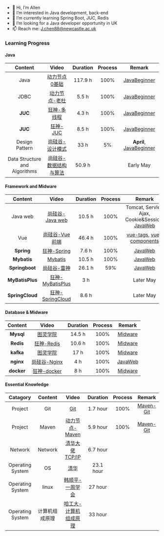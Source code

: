 - 👋 Hi, I’m Allen
- 👀 I’m interested in Java development, back-end
- 🌱 I’m currently learning Spring Boot, JUC, Redis
- 💞️ I’m looking for a Java developer opportunity in UK
- 📫 Reach me: J.chen88@newcastle.ac.uk

### Learning Progress
#### Java
| Content | Video | Duration | Process | Remark |
 :-: | :-: | :-: | :-:| :-:|
| Java    | [动力节点 0基础](https://www.bilibili.com/video/BV1Rx411876f) | 117.9 h | 100% | [JavaBeginner](https://github.com/AllenChen97/JavaBeginner) |
| JDBC    | [动力节点-老杜](https://www.bilibili.com/video/BV1Bt41137iB) | 5.5 h | 100% | [JavaBeginner](https://github.com/AllenChen97/JavaBeginner) |
| **JUC** | [狂神-多线程](https://www.bilibili.com/video/BV1V4411p7EF) | 4.3 h | 100% | [JavaBeginner](https://github.com/AllenChen97/JavaBeginner) |
| **JUC** | [狂神-JUC](https://www.bilibili.com/video/BV1B7411L7tE) | 8.5 h | 100%  | [JavaBeginner](https://github.com/AllenChen97/JavaBeginner) |
| Design Pattern | [尚硅谷-设计模式](https://www.bilibili.com/video/BV1G4411c7N4) | 33 h | 5% | **April**, [JavaBeginner](https://github.com/AllenChen97/JavaBeginner)
| Data Structure and Algorithms | [尚硅谷-数据结构与算法](https://www.bilibili.com/video/BV1E4411H73v) | 50.9 h |   | Early May |

#### Framework and Midware
| Content | Video | Duration | Process | Remark |
 :-: | :-: | :-: | :-:| :-:|
|Java web| [尚硅谷-Java web](https://www.bilibili.com/video/BV1Y7411K7zz) | 10.5 h | 100% | Tomcat, Servlet, Ajax, Cookie&Session. [JavaWeb](https://github.com/AllenChen97/JavaWeb) |
| Vue | [尚硅谷-Vue前端](https://www.bilibili.com/video/BV1Zy4y1K7SH)| 46.4 h | 100% |  [vue-tags](https://github.com/AllenChen97/vue-tags), [vue-components](https://github.com/AllenChen97/vue-components) |
| **Spring** | [狂神-Spring](https://www.bilibili.com/video/BV1WE411d7Dv) | 7.6 h | 100% | [JavaWeb](https://github.com/AllenChen97/JavaWeb) |
| **Mybatis** | [Mybatis](https://www.bilibili.com/video/BV1wV411e76e) | 10.5 h | 100% | [JavaWeb](https://github.com/AllenChen97/JavaWeb) |
| **Springboot** | [尚硅谷-雷神](https://www.bilibili.com/video/BV19K4y1L7MT) | 26.1 h | 59% | [JavaWeb](https://github.com/AllenChen97/JavaWeb) |
| **MyBatisPlus** | [狂神-MyBatisPlus](https://www.bilibili.com/video/BV17E411N7KN) | 3 h |  | Later May |
| **SpringCloud** | [狂神-SpringCloud](https://www.bilibili.com/video/BV1jJ411S7xr) | 8.6 h |  | Later May |

#### Database & Midware
| Content | Video | Duration | Process | Remark |
 :-: | :-: | :-: | :-:| :-:|
| **Mysql** | [图灵学院](https://www.bilibili.com/video/BV1ev41137G5) | 14.5 h | 100% | [Midware](https://github.com/AllenChen97/Midware) |
| **Redis** | [狂神-Redis](https://www.bilibili.com/video/BV1S54y1R7SB) | 10.6 h | 100% | [Midware](https://github.com/AllenChen97/Midware) |
| **kafka** | [图灵学院](https://www.bilibili.com/video/BV1ev41137G5) | 17 h | 100% | [Midware](https://github.com/AllenChen97/Midware) |
| **nginx** | [尚硅谷-Nginx](https://www.bilibili.com/video/BV1zJ411w7SV) | 4 h | 100% | [JavaWeb](https://github.com/AllenChen97/JavaWeb) |
| **docker** | [狂神-docker](https://www.bilibili.com/video/BV1og4y1q7M4) | 8 h | 100% | [Midware](https://github.com/AllenChen97/Midware) |

<!--- hidden
#### Data Platform
| Content | Video | Duration | Process | Remark |
 :-: | :-: | :-: | :-:| :-:|
| **Hadoop**      | [尚硅谷-Hadoop](https://www.bilibili.com/video/BV1Qp4y1n7EN?spm_id_from=333.999.0.0) | 27.5 hour |  | July |
| **Spark**       | [尚硅谷-Spark](https://www.bilibili.com/video/BV11A411L7CK?spm_id_from=333.999.0.0) | 31 hour |  | August |
| Scala           | [尚硅谷-Scala](https://www.bilibili.com/video/BV1Xh411S7bP?spm_id_from=333.999.0.0) | 25 hour |
| Flink Java      | [尚硅谷-Flink Java](https://www.bilibili.com/video/BV1qy4y1q728?spm_id_from=333.999.0.0) | 36.5 hour |  | August |
| Flink Scala     | [尚硅谷-Flink Scala](https://www.bilibili.com/video/BV1gJ411Q72x?spm_id_from=333.999.0.0) | 32.5 hour |
| Clickhouse      | [尚硅谷-一套上手](https://www.bilibili.com/video/BV1Yh411z7os?spm_id_from=333.337.search-card.all.click) | 11.7 hour |  | August |
| **Zoopkeeper**  | [千锋教育](https://www.bilibili.com/video/BV1Ph411n7Ep?spm_id_from=333.999.0.0) | 3.5 hour |  | July |
| **Sqoop**       | [尚硅谷-Sqoop](https://www.bilibili.com/video/BV1jb411A7tc?spm_id_from=333.999.0.0) | 1 hour |  | July |
--->

#### Essential Knowledge
| Catagory | Content | Video | Duration | Process | Remark |
:-: | :-: | :-: | :-: | :-:| :-:|
| Project | Git | [Git](https://www.bilibili.com/video/BV1FE411P7B3) | 1.7 hour | 100% | [Maven-Git](https://github.com/AllenChen97/Maven-Git) |
| Project | Maven | [动力节点-Maven](https://www.bilibili.com/video/BV1dp4y1Q7Hf) | 5.9 hour | 100% | [Maven-Git](https://github.com/AllenChen97/Maven-Git) |
| Network | Network | [清华大佬TCP/IP](https://www.bilibili.com/video/BV1Vy4y177YB?spm_id_from=333.999.0.0) | 6.7 hour |
| Operating System | OS | [清华](https://www.bilibili.com/video/BV1uW411f72n?spm_id_from=333.999.0.0) | 23.1 hour |
| Operating System | linux | [韩顺平-一周学会](https://www.bilibili.com/video/BV1Sv411r7vd?spm_id_from=333.999.0.0) | 27 hour |
| Operating System | 计算机组成原理 | [哈工大-计算机组成原理](https://www.bilibili.com/video/BV1t4411e7LH?spm_id_from=333.999.0.0) | 33 hour |


<!---
AllenChen97/AllenChen97 is a ✨ special ✨ repository because its `README.md` (this file) appears on your GitHub profile.
You can click the Preview link to take a look at your changes.
--->

